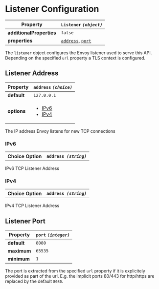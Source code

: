 
# Listener Configuration

| Property | `Listener` *`(object)`* |
 | --- | --- |
| **additionalProperties** | `false` |
| **properties** | [`address`](#listener-address), [`port`](#listener-port) |

The `listener` object configures the Envoy listener used to serve this API. Depending on the specified `url` property a TLS context is configured.


## Listener Address

| Property | `address` *`(choice)`* |
 | --- | --- |
| **default** | `127.0.0.1` |
| **options** | <ul><li>[IPv6](#ipv6)</li><li>[IPv4](#ipv4)</li></ul> |

The IP address Envoy listens for new TCP connections


### IPv6

<table><tr><th>Choice Option</th><th><code>address <i>(string)</i></code></th></tr></table>
IPv6 TCP Listener Address


### IPv4

<table><tr><th>Choice Option</th><th><code>address <i>(string)</i></code></th></tr></table>
IPv4 TCP Listener Address


## Listener Port

| Property | `port` *`(integer)`* |
 | --- | --- |
| **default** | `8080` |
| **maximum** | `65535` |
| **minimum** | `1` |

The port is extracted from the specified `url` property if it is explicitely provided as part of the url. E.g. the implicit ports 80/443 for http/https are replaced by the default `8080`.
